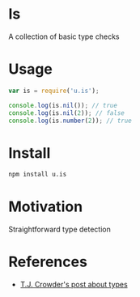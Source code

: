 # Is

A collection of basic type checks

# Usage

```js
var is = require('u.is');

console.log(is.nil()); // true
console.log(is.nil(2)); // false
console.log(is.number(2)); // true
```

# Install

```sh
npm install u.is
```

# Motivation

Straightforward type detection

# References

*   [T.J. Crowder's post about types][1]

[1]: http://blog.niftysnippets.org/2010/09/say-what.html
